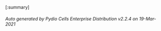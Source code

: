 






[:summary]

###### Auto generated by Pydio Cells Enterprise Distribution v2.2.4 on 19-Mar-2021
